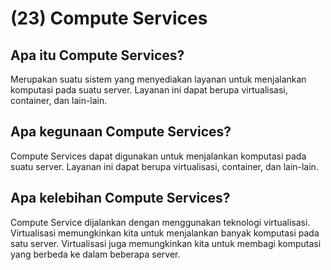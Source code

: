 # (23) Compute Services

## Apa itu Compute Services?
Merupakan suatu sistem yang menyediakan layanan untuk menjalankan komputasi pada suatu server. Layanan ini dapat berupa virtualisasi, container, dan lain-lain.

## Apa kegunaan Compute Services?
Compute Services dapat digunakan untuk menjalankan komputasi pada suatu server. Layanan ini dapat berupa virtualisasi, container, dan lain-lain.

## Apa kelebihan Compute Services?
Compute Service dijalankan dengan menggunakan teknologi virtualisasi. Virtualisasi memungkinkan kita untuk menjalankan banyak komputasi pada satu server. Virtualisasi juga memungkinkan kita untuk membagi komputasi yang berbeda ke dalam beberapa server.
